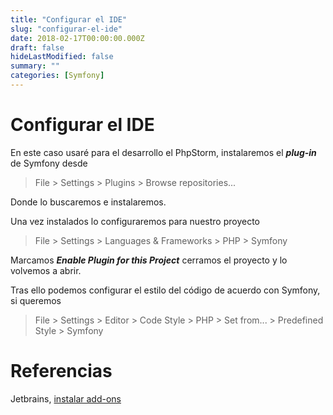 ```yaml
---
title: "Configurar el IDE"
slug: "configurar-el-ide"
date: 2018-02-17T00:00:00.000Z
draft: false
hideLastModified: false
summary: ""
categories: [Symfony]
---
```


# Configurar el IDE

En este caso usaré para el desarrollo el PhpStorm, instalaremos el __*plug-in*__ de Symfony desde
> File > Settings > Plugins > Browse repositories...

Donde lo buscaremos e instalaremos.

Una vez instalados lo configuraremos para nuestro proyecto
> File > Settings > Languages & Frameworks > PHP > Symfony

Marcamos *__Enable Plugin for this Project__* cerramos el proyecto y lo volvemos a abrir.

Tras ello podemos configurar el estilo del código de acuerdo con Symfony, si queremos
> File > Settings > Editor > Code Style > PHP > Set from... > Predefined Style > Symfony

# Referencias 

Jetbrains, [instalar add-ons](https://confluence.jetbrains.com/display/PhpStorm/Getting+Started+-+Symfony+Development+using+PhpStorm)

